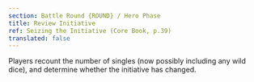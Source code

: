 ```yaml
---
section: Battle Round {ROUND} / Hero Phase
title: Review Initiative
ref: Seizing the Initiative (Core Book, p.39)
translated: false
---
```


Players recount the number of singles (now possibly including any wild dice), and determine whether the initiative has changed.
